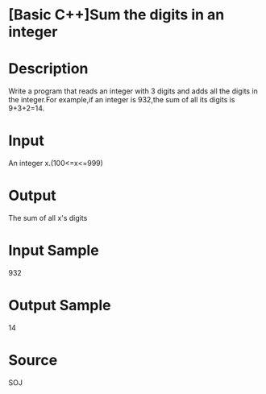 # [Basic C++]Sum the digits in an integer

# Description
Write a program that reads an integer with 3 digits and adds all the digits in the integer.For example,if an integer is 932,the sum of all its digits is 9+3+2=14.
# Input 
 An integer x.(100<=x<=999)
# Output
The sum of all x's digits
# Input Sample
932
# Output Sample
14
# Source
SOJ